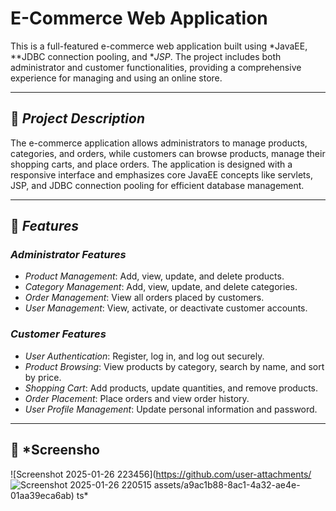 # E-Commerce Web Application

This is a full-featured e-commerce web application built using *JavaEE, **JDBC connection pooling, and **JSP*. The project includes both administrator and customer functionalities, providing a comprehensive experience for managing and using an online store.

---

## 📝 *Project Description*

The e-commerce application allows administrators to manage products, categories, and orders, while customers can browse products, manage their shopping carts, and place orders. The application is designed with a responsive interface and emphasizes core JavaEE concepts like servlets, JSP, and JDBC connection pooling for efficient database management.

---

## 🚀 *Features*

### *Administrator Features*
- *Product Management*: Add, view, update, and delete products.
- *Category Management*: Add, view, update, and delete categories.
- *Order Management*: View all orders placed by customers.
- *User Management*: View, activate, or deactivate customer accounts.

### *Customer Features*
- *User Authentication*: Register, log in, and log out securely.
- *Product Browsing*: View products by category, search by name, and sort by price.
- *Shopping Cart*: Add products, update quantities, and remove products.
- *Order Placement*: Place orders and view order history.
- *User Profile Management*: Update personal information and password.

---


## 📸 *Screensho
![Screenshot 2025-01-26 223456](https://github.com/user-attachments/
![Screenshot 2025-01-26 220515](https://github.com/user-attachments/assets/812b966f-e4dc-41a9-b702-affb81776f36)
assets/a9ac1b88-8ac1-4a32-ae4e-01aa39eca6ab)
ts*
